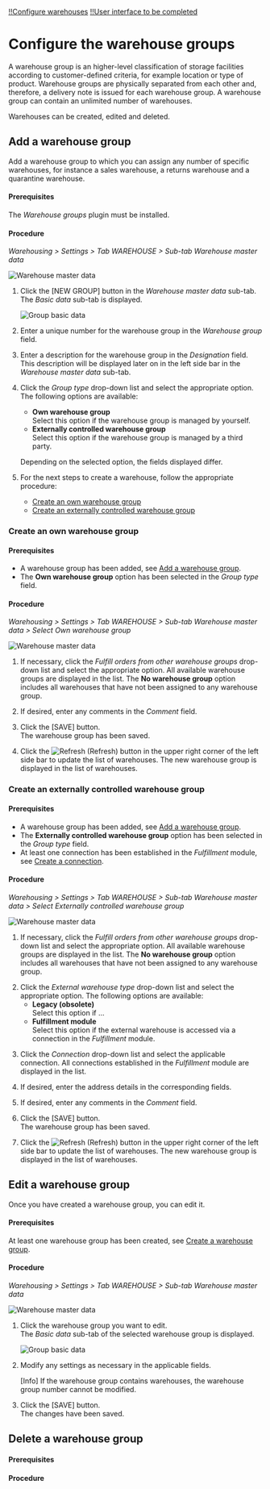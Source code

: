 [!!Configure warehouses](./02_ConfigureWarehouses.md)
[!!User interface to be completed](../UserInterface/XX_tobecompleted.md)


# Configure the warehouse groups

A warehouse group is an higher-level  classification of storage facilities according to customer-defined criteria, for example location or type of product. Warehouse groups are physically separated from each other and, therefore, a delivery note is issued for each warehouse group. A warehouse group can contain an unlimited number of warehouses.  

Warehouses can be created, edited and deleted.



## Add a warehouse group

Add a warehouse group to which you can assign any number of specific warehouses, for instance a sales warehouse, a returns warehouse and a quarantine warehouse.

[comment]: <> (Terminologie korrigieren)

#### Prerequisites

The *Warehouse groups* plugin must be installed.

[comment]: <> (Stimmt das noch? Lagergruppe-, Lager-, Lagerplanung- und Lagerreichweiten...- Plugings müssen generell zusammen mit Lager installiert sein? Oder passiert das beim Installation von Lager-Modul?)

#### Procedure

*Warehousing > Settings > Tab WAREHOUSE > Sub-tab Warehouse master data*

![Warehouse master data](../../Assets/Screenshots/RetailSuiteWarehousing/Settings/Warehouse/WarehouseMasterData/WarehouseMasterData.png "[Warehouse master data]")

1. Click the [NEW GROUP] button in the *Warehouse master data* sub-tab.  
    The *Basic data* sub-tab is displayed.

    ![Group basic data](../../Assets/Screenshots/RetailSuiteWarehousing/Settings/Warehouse/WarehouseMasterData/GroupBasicData.png "[Group basic data]")

2. Enter a unique number for the warehouse group in the *Warehouse group* field.

3. Enter a description for the warehouse group in the *Designation* field. This description will be displayed later on in the left side bar in the *Warehouse master data* sub-tab.

4. Click the *Group type* drop-down list and select the appropriate option. The following options are available:
    - **Own warehouse group**  
        Select this option if the warehouse group is managed by yourself.
    - **Externally controlled warehouse group**  
        Select this option if the warehouse group is managed by a third party. 

    Depending on the selected option, the fields displayed differ. 

5. For the next steps to create a warehouse, follow the appropriate procedure:

    - [Create an own warehouse group](#create-an-own-warehouse-group)
    - [Create an externally controlled warehouse group](#create-an-externally-controlled-warehouse-group)


### Create an own warehouse group

#### Prerequisites

- A warehouse group has been added, see [Add a warehouse group](#add-a-warehouse-group).
- The **Own warehouse group** option has been selected in the *Group type* field.

#### Procedure

*Warehousing > Settings > Tab WAREHOUSE > Sub-tab Warehouse master data > Select Own warehouse group*

![Warehouse master data](../../Assets/Screenshots/RetailSuiteWarehousing/Settings/Warehouse/WarehouseMasterData/GroupBasicData.png "[Warehouse master data]")

1. If necessary, click the *Fulfill orders from other warehouse groups* drop-down list and select the appropriate option. All available warehouse groups are displayed in the list. The **No warehouse group** option includes all warehouses that have not been assigned to any warehouse group.

[Comment]: <> (Tooltip: If orders cannot be completely fulfilled from the warehouse groups selected here, the missing products are taken from this warehouse group. The delivery note is printed in this storage group and contains all items. -> Frage: "from the warehouse groups selected here" oder "warehouse group"? Man kann nur eine Gruppe wählen, oder? Julian: Offenbar kann man nur eine Lagergruppe wählen. So gewollt oder Bug?)
        
2. If desired, enter any comments in the *Comment* field.

3. Click the [SAVE] button.  
    The warehouse group has been saved.

4. Click the ![Refresh](../../Assets/Icons/Refresh01.png "[Refresh]") (Refresh) button in the upper right corner of the left side bar to update the list of warehouses. The new warehouse group is displayed in the list of warehouses.


### Create an externally controlled warehouse group

#### Prerequisites

- A warehouse group has been added, see [Add a warehouse group](#add-a-warehouse-group).
- The **Externally controlled warehouse group** option has been selected in the *Group type* field.
- At least one connection has been established in the *Fulfillment* module, see [Create a connection](../../Fulfillment/Integration/01_ManageConnections.md#create-a-connection).

#### Procedure

*Warehousing > Settings > Tab WAREHOUSE > Sub-tab Warehouse master data > Select Externally controlled warehouse group*

![Warehouse master data](../../Assets/Screenshots/RetailSuiteWarehousing/Settings/Warehouse/WarehouseMasterData/ExternalWarehouseBasicData.png "[Warehouse master data]")

1. If necessary, click the *Fulfill orders from other warehouse groups* drop-down list and select the appropriate option. All available warehouse groups are displayed in the list. The **No warehouse group** option includes all warehouses that have not been assigned to any warehouse group.

[comment]: <> (Tooltip: If orders cannot be completely fulfilled from the warehouse groups selected here, the missing products are taken from this warehouse group. The delivery note is printed in this storage group and contains all items. -> Frage: "from the warehouse groups selected here" oder "warehouse group"? Man kann nur eine Gruppe wählen, oder? Julian: Offenbar kann man nur eine Lagergruppe wählen. So gewollt oder Bug?)
        
2. Click the *External warehouse type* drop-down list and select the appropriate option. The following options are available:
    - **Legacy (obsolete)**  
        Select this option if ...
    - **Fulfillment module**  
        Select this option if the external warehouse is accessed via a connection in the *Fulfillment* module. 

[comment]: <> (Julian: bedeutet obsolete, dass diese Option nicht mehr zutrifft, also kann man ignorieren? Gibt es andere mögliche Optionen, außer Fulfillment?)

3. Click the *Connection* drop-down list and select the applicable connection. All connections established in the *Fulfillment* module are displayed in the list.

[comment]: <> (*Return to this location possible* obsolete?)

4. If desired, enter the address details in the corresponding fields.

6. If desired, enter any comments in the *Comment* field.

7. Click the [SAVE] button.  
    The warehouse group has been saved.

8. Click the ![Refresh](../../Assets/Icons/Refresh01.png "[Refresh]") (Refresh) button in the upper right corner of the left side bar to update the list of warehouses. The new warehouse group is displayed in the list of warehouses.


[comment]: <> (Evtl. zwei komplett separate procedures mit H2?)



## Edit a warehouse group

Once you have created a warehouse group, you can edit it. 

#### Prerequisites

At least one warehouse group has been created, see [Create a warehouse group](#create-a-warehouse-group).

#### Procedure

*Warehousing > Settings > Tab WAREHOUSE > Sub-tab Warehouse master data*

![Warehouse master data](../../Assets/Screenshots/RetailSuiteWarehousing/Settings/Warehouse/WarehouseMasterData/WarehouseMasterData.png "[Warehouse master data]")

1. Click the warehouse group you want to edit.  
    The *Basic data* sub-tab of the selected warehouse group is displayed.

    ![Group basic data](../../Assets/Screenshots/RetailSuiteWarehousing/Settings/Warehouse/WarehouseMasterData/GroupBasicData.png "[Group basic data]")

2. Modify any settings as necessary in the applicable fields.  

    [Info] If the warehouse group contains warehouses, the warehouse group number cannot be modified.  

3. Click the [SAVE] button.  
    The changes have been saved.

## Delete a warehouse group

#### Prerequisites


#### Procedure

